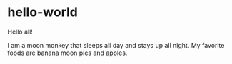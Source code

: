 # hello-world

Hello all!

I am a moon monkey that sleeps all day and stays up all night.
My favorite foods are banana moon pies and apples.

